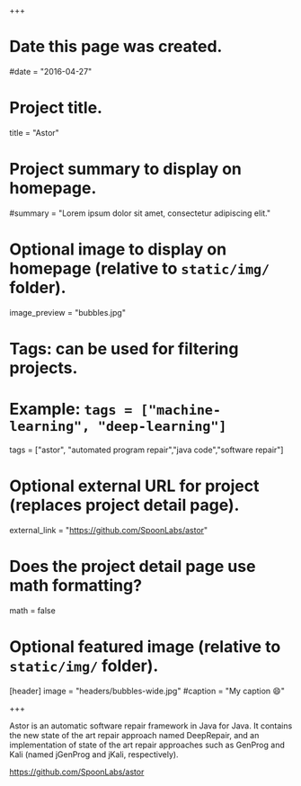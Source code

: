 +++
# Date this page was created.
#date = "2016-04-27"

# Project title.
title = "Astor"

# Project summary to display on homepage.
#summary = "Lorem ipsum dolor sit amet, consectetur adipiscing elit."

# Optional image to display on homepage (relative to `static/img/` folder).
image_preview = "bubbles.jpg"

# Tags: can be used for filtering projects.
# Example: `tags = ["machine-learning", "deep-learning"]`
tags = ["astor", "automated program repair","java code","software repair"]

# Optional external URL for project (replaces project detail page).
external_link = "https://github.com/SpoonLabs/astor"

# Does the project detail page use math formatting?
math = false

# Optional featured image (relative to `static/img/` folder).
[header]
image = "headers/bubbles-wide.jpg"
#caption = "My caption :smile:"

+++
 
Astor is an automatic software repair framework in Java for Java. It contains the new state of the art repair approach named DeepRepair, and an implementation of state of the art repair approaches such as GenProg and Kali (named jGenProg and jKali, respectively).

https://github.com/SpoonLabs/astor
